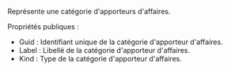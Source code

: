 Représente une catégorie d'apporteurs d'affaires.

Propriétés publiques :

- Guid : Identifiant unique de la catégorie d'apporteur d'affaires.
- Label : Libellé de la catégorie d'apporteur d'affaires.
- Kind : Type de la catégorie d'apporteur d'affaires.